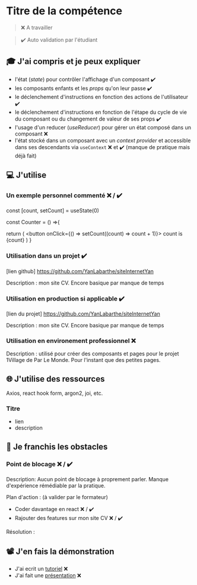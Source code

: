 # Titre de la compétence

> ❌ A travailler

> ✔️ Auto validation par l'étudiant

## 🎓 J'ai compris et je peux expliquer

- l'état (_state_) pour contrôler l'affichage d'un composant  ✔️
- les composants enfants et les _props_ qu'on leur passe  ✔️
- le déclenchement d'instructions en fonction des actions de l'utilisateur ✔️
- le déclenchement d'instructions en fonction de l'étape du cycle de vie du composant ou du changement de valeur de ses props ✔️
- l'usage d'un reducer (_useReducer_) pour gérer un état composé dans un composant ❌
- l'état stocké dans un composant avec un _context provider_ et accessible dans ses descendants via `useContext` ❌ et ✔️ (manque de pratique mais déjà fait)

## 💻 J'utilise

### Un exemple personnel commenté ❌ / ✔️

const [count, setCount] = useState(0)

const Counter = () =>{

return (
        <button onClick={() => setCount((count) => count + 1)}>
          count is {count}
        </button>
)
}

### Utilisation dans un projet ✔️

[lien github] https://github.com/YanLabarthe/siteInternetYan

Description : mon site CV. Encore basique par manque de temps

### Utilisation en production si applicable ✔️

[lien du projet] https://github.com/YanLabarthe/siteInternetYan

Description : mon site CV. Encore basique par manque de temps

### Utilisation en environement professionnel ❌

Description : utilisé pour créer des composants et pages pour le projet 1Village de Par Le Monde.
Pour l'instant que des petites pages.


## 🌐 J'utilise des ressources
Axios, react hook form, argon2, joi, etc.

### Titre

- lien
- description

## 🚧 Je franchis les obstacles

### Point de blocage ❌ / ✔️

Description:
Aucun point de blocage à proprement parler. Manque d'expérience rémédiable par la pratique.

Plan d'action : (à valider par le formateur)

- Coder davantage en react ❌ / ✔️
- Rajouter des features sur mon site CV  ❌ / ✔️

Résolution :

## 📽️ J'en fais la démonstration

- J'ai ecrit un [tutoriel](...) ❌
- J'ai fait une [présentation](...) ❌
